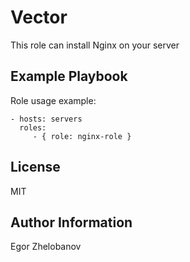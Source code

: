 Vector
=========

This role can install Nginx on your server

Example Playbook
----------------

Role usage example:

    - hosts: servers
      roles:
         - { role: nginx-role }

License
-------

MIT

Author Information
------------------

Egor Zhelobanov
